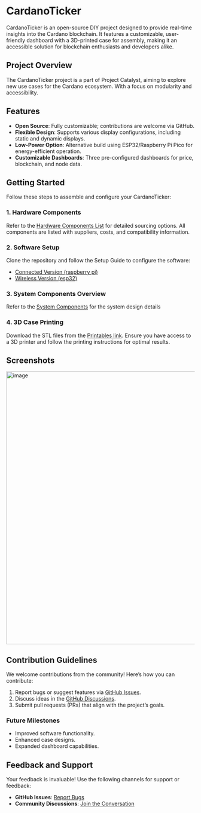 
# CardanoTicker

CardanoTicker is an open-source DIY project designed to provide real-time insights into the Cardano blockchain. It features a customizable, user-friendly dashboard with a 3D-printed case for assembly, making it an accessible solution for blockchain enthusiasts and developers alike.

## Project Overview

The CardanoTicker project is a part of Project Catalyst, aiming to explore new use cases for the Cardano ecosystem. With a focus on modularity and accessibility.

## Features

- **Open Source**: Fully customizable; contributions are welcome via GitHub.
- **Flexible Design**: Supports various display configurations, including static and dynamic displays.
- **Low-Power Option**: Alternative build using ESP32/Raspberry Pi Pico for energy-efficient operation.
- **Customizable Dashboards**: Three pre-configured dashboards for price, blockchain, and node data.

## Getting Started

Follow these steps to assemble and configure your CardanoTicker:

### 1. Hardware Components

Refer to the [Hardware Components List](https://github.com/en7angled/CardanoTicker/blob/main/m1/hardware_components_list.md) for detailed sourcing options. All components are listed with suppliers, costs, and compatibility information.


### 2. Software Setup

Clone the repository and follow the Setup Guide to configure the software:
- [Connected Version (raspberry pi)](https://github.com/en7angled/CardanoTicker/blob/main/docs/installation_guide_raspberry_pi.md) 
- [Wireless Version (esp32)](https://github.com/en7angled/CardanoTicker/blob/main/docs/installation_guide_esp32.md) 

### 3. System Components Overview

Refer to the [System Components](https://github.com/en7angled/CardanoTicker/blob/main/docs/System_Components.md) for the system design details

### 4. 3D Case Printing

Download the STL files from the [Printables link](https://www.printables.com/model/1145410-4-inch-display-case). Ensure you have access to a 3D printer and follow the printing instructions for optimal results.


## Screenshots
<img width="730" alt="image" src="https://github.com/user-attachments/assets/138b09a5-7973-4604-8e68-effacddc3b99" />


## Contribution Guidelines

We welcome contributions from the community! Here’s how you can contribute:

1. Report bugs or suggest features via [GitHub Issues](https://github.com/en7angled/CardanoTicker/issues).
2. Discuss ideas in the [GitHub Discussions](https://github.com/en7angled/CardanoTicker/discussions/).
3. Submit pull requests (PRs) that align with the project’s goals.


### Future Milestones

- Improved software functionality.
- Enhanced case designs.
- Expanded dashboard capabilities.

## Feedback and Support

Your feedback is invaluable! Use the following channels for support or feedback:

- **GitHub Issues**: [Report Bugs](https://github.com/en7angled/CardanoTicker/issues)
- **Community Discussions**: [Join the Conversation](https://github.com/en7angled/CardanoTicker/discussions/)


